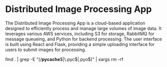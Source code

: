 # Distributed Image Processing App

The Distributed Image Processing App is a cloud-based application designed to efficiently process and manage large volumes of image data. It leverages various   AWS services, including S3 for storage, RabbitMQ for message queueing, and Python for backend processing. The user interface is built using React and Flask, providing a simple uploading interface for users to submit images for processing.

find . | grep -E "(/__pycache__$|\.pyc$|\.pyo$)" | xargs rm -rf
